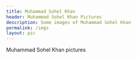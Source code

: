 ```yaml
---
title: Muhammad Sohel Khan
header: Muhammad Sohel Khan Pictures
description: Some images of Muhammad Sohel Khan
permalink: /imgs
layout: pic
---
```

Muhammad Sohel Khan pictures
